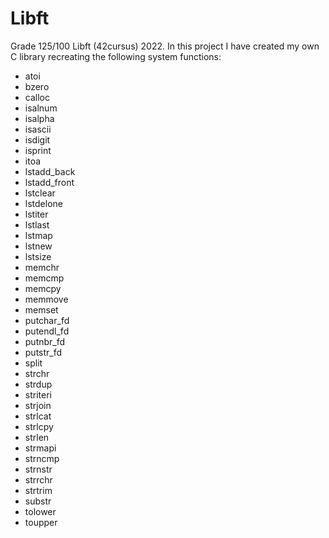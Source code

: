 # Libft
Grade 125/100
Libft (42cursus) 2022. In this project I have created my own C library recreating the following system functions:

- atoi
- bzero
- calloc
- isalnum
- isalpha
- isascii
- isdigit
- isprint
- itoa
- lstadd_back
- lstadd_front
- lstclear
- lstdelone
- lstiter
- lstlast
- lstmap
- lstnew
- lstsize
- memchr
- memcmp
- memcpy
- memmove
- memset
- putchar_fd
- putendl_fd
- putnbr_fd
- putstr_fd
- split
- strchr
- strdup
- striteri
- strjoin
- strlcat
- strlcpy
- strlen
- strmapi
- strncmp
- strnstr
- strrchr
- strtrim
- substr
- tolower
- toupper
